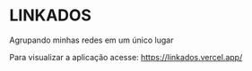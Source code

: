 # LINKADOS

Agrupando minhas redes em um único lugar

Para visualizar a aplicação acesse: https://linkados.vercel.app/
